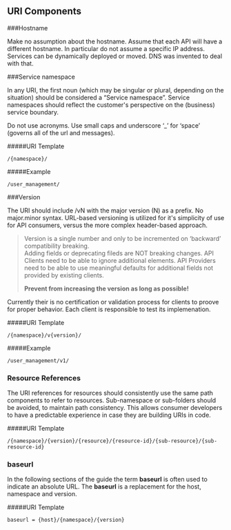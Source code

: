 ## URI Components
###Hostname

Make no assumption about the hostname. 
Assume that each API will have a different hostname. In particular do not assume a specific IP address. Services can be dynamically deployed or moved. 
DNS was invented to deal with that.

###Service namespace

In any URI, the first noun (which may be singular or plural, depending on the situation) should be considered a “Service namespace”. Service namespaces should reflect the customer's perspective on the (business) service boundary.

Do not use acronyms. Use small caps and underscore ‘_’ for ‘space’ (governs all of the url and messages). 

#####URI Template

	/{namespace}/

#####Example

	/user_management/

###Version

The URI should include /vN with the major version (N) as a prefix. No major.minor syntax.
URL-based versioning is utilized for it's simplicity of use for API consumers, versus the more complex header-based approach.  

> Version is a single number and only to be incremented on ‘backward’ compatibility breaking.  
> Adding fields or deprecating fileds are NOT breaking changes. API Clients need to be able to ignore additional 
> elements. API Providers need to be able to use meaningful defaults for additional fields not provided by existing clients.  
>
> **Prevent from increasing the version as long as possible!**

Currently their is no certification or validation process for clients to proove for proper behavior. Each client is responsible to test its implemenation.

#####URI Template

	/{namespace}/v{version}/

#####Example

	/user_management/v1/

### Resource References

The URI references for resources should consistently use the same path components to refer to resources. Sub-namespace or sub-folders should be avoided, to maintain path consistency. This allows consumer developers to have a predictable experience in case they are building URIs in code.

#####URI Template

	/{namespace}/{version}/{resource}/{resource-id}/{sub-resource}/{sub-resource-id}
 

### baseurl

In the following sections of the guide the term **baseurl** is often used to indicate an absolute URL.
The **baseurl** is a replacement for the host, namespace and version.

#####URI Template

	baseurl = {host}/{namespace}/{version}


 
